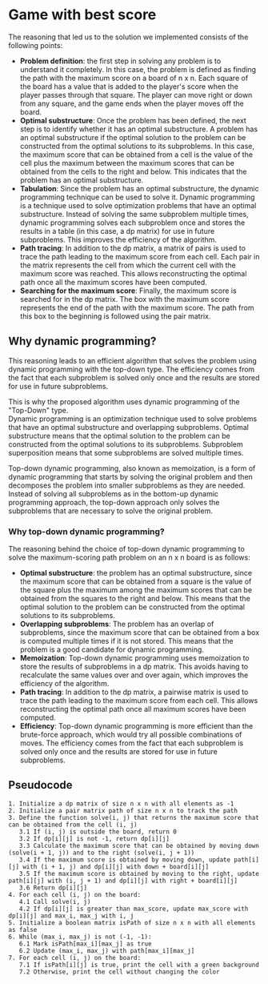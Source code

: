 # Game with best score

The reasoning that led us to the solution we implemented consists of the following points:

* **Problem definition**: the first step in solving any problem is to understand it completely. In this case, the
  problem is
  defined as finding the path with the maximum score on a board of n x n. Each square of the board has a value that is
  added to the player's score when the player passes through that square. The player can move right or down from any
  square, and the game ends when the player moves off the board.
* **Optimal substructure**: Once the problem has been defined, the next step is to identify whether it has an optimal
  substructure. A problem has an optimal substructure if the optimal solution to the problem can be constructed from the
  optimal solutions to its subproblems. In this case, the maximum score that can be obtained from a cell is the value of
  the cell plus the maximum between the maximum scores that can be obtained from the cells to the right and below. This
  indicates that the problem has an optimal substructure.
* **Tabulation**: Since the problem has an optimal substructure, the dynamic programming technique can be used to solve
  it.
  Dynamic programming is a technique used to solve optimization problems that have an optimal substructure. Instead of
  solving the same subproblem multiple times, dynamic programming solves each subproblem once and stores the results in
  a table (in this case, a dp matrix) for use in future subproblems. This improves the efficiency of the algorithm.
* **Path tracing**: In addition to the dp matrix, a matrix of pairs is used to trace the path leading to the maximum
  score
  from each cell. Each pair in the matrix represents the cell from which the current cell with the maximum score was
  reached. This allows reconstructing the optimal path once all the maximum scores have been computed.
* **Searching for the maximum score**: Finally, the maximum score is searched for in the dp matrix. The box with the
  maximum
  score represents the end of the path with the maximum score. The path from this box to the beginning is followed using
  the pair matrix.

## Why dynamic programming?

This reasoning leads to an efficient algorithm that solves the problem using dynamic programming with the top-down type.
The efficiency comes from the fact that each subproblem is solved only once and the results are stored for use in future
subproblems.

This is why the proposed algorithm uses dynamic programming of the "Top-Down" type.  
Dynamic programming is an optimization technique used to solve problems that have an optimal substructure and
overlapping subproblems. Optimal substructure means that the optimal solution to the problem can be constructed from the
optimal solutions to its subproblems. Subproblem superposition means that some subproblems are solved multiple times.

Top-down dynamic programming, also known as memoization, is a form of dynamic programming that starts by solving the
original problem and then decomposes the problem into smaller subproblems as they are needed. Instead of solving all
subproblems as in the bottom-up dynamic programming approach, the top-down approach only solves the subproblems that are
necessary to solve the original problem.

### Why top-down dynamic programming?

The reasoning behind the choice of top-down dynamic programming to solve the maximum-scoring path problem on an n x n
board is as follows:

* **Optimal substructure**: the problem has an optimal substructure, since the maximum score that can be obtained from a
  square is the value of the square plus the maximum among the maximum scores that can be obtained from the squares to
  the right and below. This means that the optimal solution to the problem can be constructed from the optimal solutions
  to its subproblems.
* **Overlapping subproblems**: The problem has an overlap of subproblems, since the maximum score that can be obtained
  from
  a box is computed multiple times if it is not stored. This means that the problem is a good candidate for dynamic
  programming.
* **Memoization**: Top-down dynamic programming uses memoization to store the results of subproblems in a dp matrix.
  This
  avoids having to recalculate the same values over and over again, which improves the efficiency of the algorithm.
* **Path tracing**: In addition to the dp matrix, a pairwise matrix is used to trace the path leading to the maximum
  score
  from each cell. This allows reconstructing the optimal path once all maximum scores have been computed.
* **Efficiency**: Top-down dynamic programming is more efficient than the brute-force approach, which would try all possible
  combinations of moves. The efficiency comes from the fact that each subproblem is solved only once and the results are
  stored for use in future subproblems.

## Pseudocode
```
1. Initialize a dp matrix of size n x n with all elements as -1
2. Initialize a pair matrix path of size n x n to track the path
3. Define the function solve(i, j) that returns the maximum score that can be obtained from the cell (i, j)
   3.1 If (i, j) is outside the board, return 0
   3.2 If dp[i][j] is not -1, return dp[i][j]
   3.3 Calculate the maximum score that can be obtained by moving down (solve(i + 1, j)) and to the right (solve(i, j + 1))
   3.4 If the maximum score is obtained by moving down, update path[i][j] with (i + 1, j) and dp[i][j] with down + board[i][j]
   3.5 If the maximum score is obtained by moving to the right, update path[i][j] with (i, j + 1) and dp[i][j] with right + board[i][j]
   3.6 Return dp[i][j]
4. For each cell (i, j) on the board:
   4.1 Call solve(i, j)
   4.2 If dp[i][j] is greater than max_score, update max_score with dp[i][j] and max_i, max_j with i, j
5. Initialize a boolean matrix isPath of size n x n with all elements as false
6. While (max_i, max_j) is not (-1, -1):
   6.1 Mark isPath[max_i][max_j] as true
   6.2 Update (max_i, max_j) with path[max_i][max_j]
7. For each cell (i, j) on the board:
   7.1 If isPath[i][j] is true, print the cell with a green background
   7.2 Otherwise, print the cell without changing the color
```